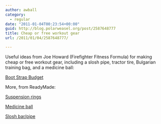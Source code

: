 ```yaml
---
author: awball
category:
  - regular
date: "2011-01-04T00:23:54+00:00"
guid: http://blog.polarweasel.org/post/2587648777
title: Cheap or free workout gear
url: /2011/01/04/2587648777/

---
```

Useful ideas from Joe Howard (Firefighter Fitness Formula) for making cheap or free workout gear, including a slosh pipe, tractor tire, Bulgarian training bag, and a medicine ball:

[Boot Strap Budget](http://firefighterfitnessformula.com/blog/?cat=9)

More, from ReadyMade:

[Suspension rings](http://www.readymade.com/projects/construch_your_own_workout_equipment_suspension_rings)

[Medicine ball](http://www.readymade.com/projects/construct_your_own_equipment_medicine_ball)

[Slosh bar/pipe](http://www.readymade.com/projects/construct_your_own_equipment_slosh_bar)
